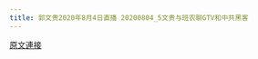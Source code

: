 ```yaml
---
title: 郭文贵2020年8月4日直播 20200804_5文贵与班农聊GTV和中共黑客
---
```


[原文連接](https://gnews.org/ThreadView/53481980)


